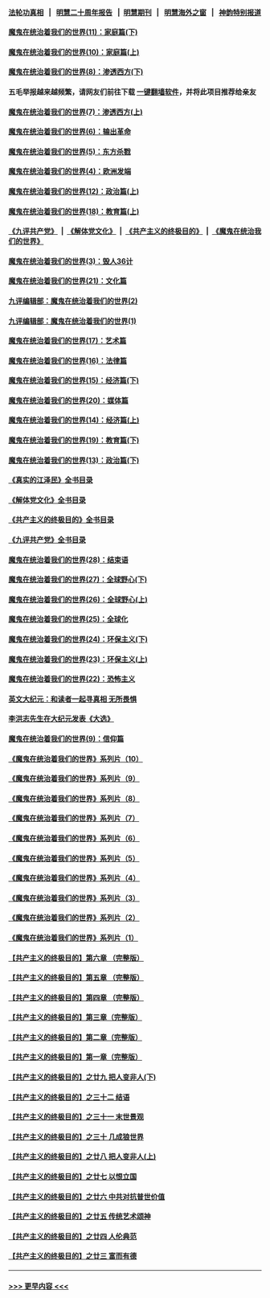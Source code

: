#### [法轮功真相](https://github.com/gfw-breaker/truth/blob/master/README.md?t=0) &nbsp;&nbsp;|&nbsp;&nbsp; [明慧二十周年报告](https://github.com/gfw-breaker/mh-reports/blob/master/README.md?t=0) &nbsp;&nbsp;|&nbsp;&nbsp;[明慧期刊](https://github.com/gfw-breaker/mh-qikan) &nbsp;&nbsp;|&nbsp;&nbsp; [明慧海外之窗](https://github.com/gfw-breaker/mh-news/blob/master/README.md?t=0) &nbsp;&nbsp;|&nbsp;&nbsp; [神韵特别报道](https://github.com/gfw-breaker/mh-news/blob/master/shenyun.md?t=0)
#### [魔鬼在统治着我们的世界(11)：家庭篇(下)](../pages/nsc422/n10440961.md?t=11190101) 
#### [魔鬼在统治着我们的世界(10)：家庭篇(上)](../pages/nsc422/n10435448.md?t=11190101) 
#### [魔鬼在统治着我们的世界(8)：渗透西方(下)](../pages/nsc422/n10429603.md?t=11190101) 
#### 五毛举报越来越频繁，请网友们前往下载 [一键翻墙软件](https://github.com/gfw-breaker/ssr-accounts)，并将此项目推荐给亲友
#### [魔鬼在统治着我们的世界(7)：渗透西方(上)](../pages/nsc422/n10426013.md?t=11190101) 
#### [魔鬼在统治着我们的世界(6)：输出革命](../pages/nsc422/n10421536.md?t=11190101) 
#### [魔鬼在统治着我们的世界(5)：东方杀戮](../pages/nsc422/n10417707.md?t=11190101) 
#### [魔鬼在统治着我们的世界(4)：欧洲发端](../pages/nsc422/n10414890.md?t=11190101) 
#### [魔鬼在统治着我们的世界(12)：政治篇(上)](../pages/nsc422/n10444576.md?t=11190101) 
#### [魔鬼在统治着我们的世界(18)：教育篇(上)](../pages/nsc422/n10526970.md?t=11190101) 
#### [《九评共产党》](https://github.com/begood0513/9ping.md/blob/master/README.md) &nbsp;|&nbsp; [《解体党文化》](../../../../jtdwh.md/blob/master/README.md)  &nbsp;|&nbsp; [《共产主义的终极目的》](../../../../gczydzjmd.md/blob/master/README.md) &nbsp;|&nbsp; [《魔鬼在统治我们的世界》](../../../../mgztzwmdsj.md/blob/master/README.md) 
#### [魔鬼在统治着我们的世界(3)：毁人36计](../pages/nsc422/n10411583.md?t=11190101) 
#### [魔鬼在统治着我们的世界(21)：文化篇](../pages/nsc422/n10597706.md?t=11190101) 
#### [九评编辑部：魔鬼在统治着我们的世界(2)](../pages/nsc422/n10410036.md?t=11190101) 
#### [九评编辑部：魔鬼在统治着我们的世界(1)](../pages/nsc422/n10406825.md?t=11190101) 
#### [魔鬼在统治着我们的世界(17)：艺术篇](../pages/nsc422/n10499093.md?t=11190101) 
#### [魔鬼在统治着我们的世界(16)：法律篇](../pages/nsc422/n10485969.md?t=11190101) 
#### [魔鬼在统治着我们的世界(15)：经济篇(下)](../pages/nsc422/n10469975.md?t=11190101) 
#### [魔鬼在统治着我们的世界(20)：媒体篇](../pages/nsc422/n10586579.md?t=11190101) 
#### [魔鬼在统治着我们的世界(14)：经济篇(上)](../pages/nsc422/n10457370.md?t=11190101) 
#### [魔鬼在统治着我们的世界(19)：教育篇(下)](../pages/nsc422/n10564808.md?t=11190101) 
#### [魔鬼在统治着我们的世界(13)：政治篇(下)](../pages/nsc422/n10448270.md?t=11190101) 
#### [《真实的江泽民》全书目录](../pages/nsc422/n13721399.md?t=11190101) 
#### [《解体党文化》全书目录](../pages/nsc422/n13721157.md?t=11190101) 
#### [《共产主义的终极目的》全书目录](../pages/nsc422/n13721048.md?t=11190101) 
#### [《九评共产党》全书目录](../pages/nsc422/n13708085.md?t=11190101) 
#### [魔鬼在统治着我们的世界(28)：结束语](../pages/nsc422/n10936246.md?t=11190101) 
#### [魔鬼在统治着我们的世界(27)：全球野心(下)](../pages/nsc422/n10928319.md?t=11190101) 
#### [魔鬼在统治着我们的世界(26)：全球野心(上)](../pages/nsc422/n10900318.md?t=11190101) 
#### [魔鬼在统治着我们的世界(25)：全球化](../pages/nsc422/n10788205.md?t=11190101) 
#### [魔鬼在统治着我们的世界(24)：环保主义(下)](../pages/nsc422/n10695307.md?t=11190101) 
#### [魔鬼在统治着我们的世界(23)：环保主义(上)](../pages/nsc422/n10688613.md?t=11190101) 
#### [魔鬼在统治着我们的世界(22)：恐怖主义](../pages/nsc422/n10614727.md?t=11190101) 
#### [英文大纪元：和读者一起寻真相 无所畏惧](../pages/nsc422/n12542027.md?t=11190101) 
#### [李洪志先生在大纪元发表《大选》](../pages/nsc422/n12534746.md?t=11190101) 
#### [魔鬼在统治着我们的世界(9)：信仰篇](../pages/nsc422/n10432159.md?t=11190101) 
#### [《魔鬼在统治着我们的世界》系列片（10）](../pages/nsc422/n12292670.md?t=11190101) 
#### [《魔鬼在统治着我们的世界》系列片（9）](../pages/nsc422/n12290859.md?t=11190101) 
#### [《魔鬼在统治着我们的世界》系列片（8）](../pages/nsc422/n12287445.md?t=11190101) 
#### [《魔鬼在统治着我们的世界》系列片（7）](../pages/nsc422/n12283425.md?t=11190101) 
#### [《魔鬼在统治着我们的世界》系列片（6）](../pages/nsc422/n12282314.md?t=11190101) 
#### [《魔鬼在统治着我们的世界》系列片（5）](../pages/nsc422/n12281419.md?t=11190101) 
#### [《魔鬼在统治着我们的世界》系列片（4）](../pages/nsc422/n12274024.md?t=11190101) 
#### [《魔鬼在统治着我们的世界》系列片（3）](../pages/nsc422/n12271322.md?t=11190101) 
#### [《魔鬼在统治着我们的世界》系列片（2）](../pages/nsc422/n12269049.md?t=11190101) 
#### [《魔鬼在统治着我们的世界》系列片（1）](../pages/nsc422/n12267575.md?t=11190101) 
#### [【共产主义的终极目的】第六章 （完整版）](../pages/nsc422/n11428913.md?t=11190101) 
#### [【共产主义的终极目的】第五章 （完整版）](../pages/nsc422/n11428912.md?t=11190101) 
#### [【共产主义的终极目的】第四章 （完整版）](../pages/nsc422/n11428907.md?t=11190101) 
#### [【共产主义的终极目的】第三章（完整版）](../pages/nsc422/n11428848.md?t=11190101) 
#### [【共产主义的终极目的】第二章（完整版）](../pages/nsc422/n11428831.md?t=11190101) 
#### [【共产主义的终极目的】第一章（完整版）](../pages/nsc422/n11417651.md?t=11190101) 
#### [【共产主义的终极目的】之廿九 把人变非人(下)](../pages/nsc422/n11344140.md?t=11190101) 
#### [【共产主义的终极目的】之三十二 结语](../pages/nsc422/n11360535.md?t=11190101) 
#### [【共产主义的终极目的】之三十一 末世景观](../pages/nsc422/n11351129.md?t=11190101) 
#### [【共产主义的终极目的】之三十 几成狼世界](../pages/nsc422/n11348280.md?t=11190101) 
#### [【共产主义的终极目的】之廿八 把人变非人(上)](../pages/nsc422/n11340492.md?t=11190101) 
#### [【共产主义的终极目的】之廿七 以恨立国](../pages/nsc422/n11336944.md?t=11190101) 
#### [【共产主义的终极目的】之廿六 中共对抗普世价值](../pages/nsc422/n11324785.md?t=11190101) 
#### [【共产主义的终极目的】之廿五 传统艺术颂神](../pages/nsc422/n11296396.md?t=11190101) 
#### [【共产主义的终极目的】之廿四 人伦典范](../pages/nsc422/n11296397.md?t=11190101) 
#### [【共产主义的终极目的】之廿三 富而有德](../pages/nsc422/n11283598.md?t=11190101) 

----
#### [ >>> 更早内容 <<< ](../indexes/nsc422-earlier.md)

